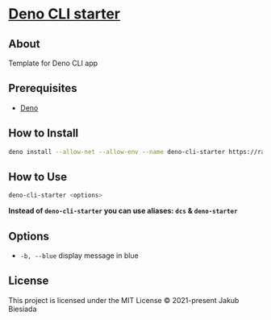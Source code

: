 # [Deno CLI starter](https://github.com/the-mes/deno-cli-starter)

## About

 Template for Deno CLI app

## Prerequisites

- [Deno](https://deno.land/)

## How to Install

```sh
deno install --allow-net --allow-env --name deno-cli-starter https://raw.githubusercontent.com/the-mes/deno-cli-starter/main/mod.ts
```

## How to Use

```sh
deno-cli-starter <options>
```

**Instead of `deno-cli-starter` you can use aliases: `dcs` & `deno-starter`**

## Options

- `-b, --blue` display message in blue

## License

This project is licensed under the MIT License © 2021-present Jakub Biesiada
